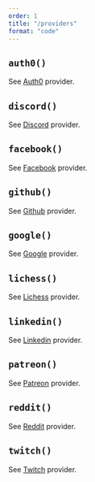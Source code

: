 ```yaml
---
order: 1
title: "/providers"
format: "code"
---
```


## `auth0()`

See [Auth0](/oauth/providers/auth0) provider.

## `discord()`

See [Discord](/oauth/providers/discord) provider.

## `facebook()`

See [Facebook](/oauth/providers/facebook) provider.

## `github()`

See [Github](/oauth/providers/github) provider.

## `google()`

See [Google](/oauth/providers/google) provider.

## `lichess()`

See [Lichess](/oauth/providers/lichess) provider.

## `linkedin()`

See [Linkedin](/oauth/providers/linkedin) provider.

## `patreon()`

See [Patreon](/oauth/providers/patreon) provider.

## `reddit()`

See [Reddit](/oauth/providers/reddit) provider.

## `twitch()`

See [Twitch](/oauth/providers/twitch) provider.
